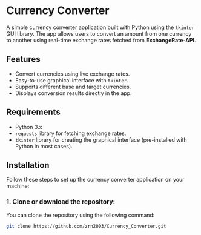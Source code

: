 # Currency Converter

A simple currency converter application built with Python using the `tkinter` GUI library. The app allows users to convert an amount from one currency to another using real-time exchange rates fetched from **ExchangeRate-API**.

## Features

- Convert currencies using live exchange rates.
- Easy-to-use graphical interface with `tkinter`.
- Supports different base and target currencies.
- Displays conversion results directly in the app.

## Requirements

- Python 3.x
- `requests` library for fetching exchange rates.
- `tkinter` library for creating the graphical interface (pre-installed with Python in most cases).

## Installation

Follow these steps to set up the currency converter application on your machine:

### 1. Clone or download the repository:
You can clone the repository using the following command:
```bash
git clone https://github.com/zrn2003/Currency_Converter.git


